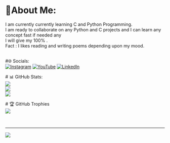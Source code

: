 # 💫About Me:
 I am currently currently learning C and Python Programming. <br>I am ready to collaborate on any Python and C projects and I can learn any concept fast if needed any<br>I will give my 100% .<br>Fact : I likes reading and writing poems depending upon my mood.<br><br>
 
 ﻿#🌐 Socials:<br>
 [![Instagram](https://img.shields.io/badge/Instagram-%23E4405F.svg?logo=Instagram&logoColor=white)](https://www.instagram.com/_suhani_3873/)  [![YouTube](https://img.shields.io/badge/YouTube-%23FF0000.svg?logo=YouTube&logoColor=white)](https://youtube.com/c/) [![Linkedln](https://img.shields.io/badge/linkedln-%23E4405F.svg?logo=linkeln&logoColor=white)](https://www.linkedin.com/in/suhani-kumari-123969268/)<br>

﻿# 📊 GitHub Stats: <br>
 ![](https://github-readme-stats.vercel.app/api?username=suhanicoder&theme=dark&hide_border=false&include_all_commits=false&count_private=false)<br/> 
 ![](https://github-readme-streak-stats.herokuapp.com/?user=nishantcoder&theme=dark&hide_border=false)<br/> 
 ![](https://github-readme-stats.vercel.app/api/top-langs/?username=suhanicoder&theme=dark&hide_border=false&include_all_commits=false&count_private=false&layout=compact)
 
﻿# 🏆 GitHub Trophies <br>
 ![](https://github-profile-trophy.vercel.app/?username=suhanicoder&theme=radical&no-frame=false&no-bg=false&margin-w=4) 
  
 <br>

 --- 
 [![](https://visitcount.itsvg.in/api?id=suhanicoder&icon=0&color=0)](https://visitcount.itsvg.in)
